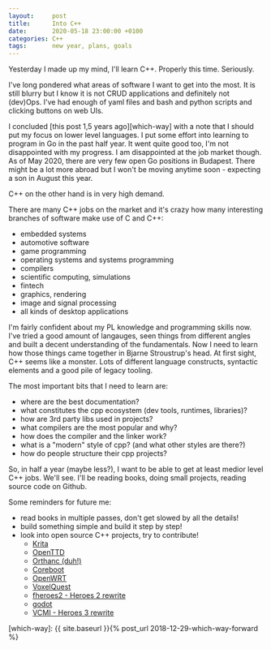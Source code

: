 ```yaml
---
layout:     post
title:      Into C++
date:       2020-05-18 23:00:00 +0100
categories: C++
tags:       new year, plans, goals
---
```


Yesterday I made up my mind, I'll learn C++. Properly this time. Seriously.

I've long pondered what areas of software I want to get into the most. It is still blurry but
I know it is not CRUD applications and definitely not (dev)Ops. I've had enough of yaml files
and bash and python scripts and clicking buttons on web UIs.

I concluded [this post 1,5 years ago][which-way] with a note that I should put my focus on lower level languages.
I put some effort into learning to program in Go in the past half year. It went quite good too,
I'm not disappointed with my progress. I am disappointed at the job market though.
As of May 2020, there are very few open Go positions in Budapest. There might be a lot more abroad
but I won't be moving anytime soon - expecting a son in August this year.

C++ on the other hand is in very high demand.

<!--more-->

There are many C++ jobs on the market and it's crazy how many interesting branches of software make use of C and C++:

- embedded systems
- automotive software
- game programming
- operating systems and systems programming
- compilers
- scientific computing, simulations
- fintech
- graphics, rendering
- image and signal processing
- all kinds of desktop applications

I'm fairly confident about my PL knowledge and programming skills now. I've tried a good amount of langauges,
seen things from different angles and built a decent understanding of the fundamentals.
Now I need to learn how those things came together in Bjarne Stroustrup's head.
At first sight, C++ seems like a monster. Lots of different language constructs, syntactic elements
and a good pile of legacy tooling.

The most important bits that I need to learn are:
- where are the best documentation?
- what constitutes the cpp ecosystem (dev tools, runtimes, libraries)?
- how are 3rd party libs used in projects?
- what compilers are the most popular and why?
- how does the compiler and the linker work?
- what is a "modern" style of cpp? (and what other styles are there?)
- how do people structure their cpp projects?

So, in half a year (maybe less?), I want to be able to get at least medior level C++ jobs. We'll see.
I'll be reading books, doing small projects, reading source code on Github.

Some reminders for future me:
- read books in multiple passes, don't get slowed by all the details!
- build something simple and build it step by step!
- look into open source C++ projects, try to contribute!
	- [Krita](https://github.com/KDE/krita)
	- [OpenTTD](https://github.com/OpenTTD/OpenTTD)
	- [Orthanc (duh!)](https://bitbucket.org/sjodogne/orthanc/src/default/)
	- [Coreboot](https://github.com/coreboot)
	- [OpenWRT](https://github.com/openwrt)
	- [VoxelQuest](https://www.voxelquest.com/)
	- [fheroes2 - Heroes 2 rewrite](https://github.com/ihhub/fheroes2)
	- [godot](https://github.com/godotengine/godot)
	- [VCMI - Heroes 3 rewrite](https://vcmi.eu/)

[which-way]: {{ site.baseurl }}{% post_url 2018-12-29-which-way-forward %}
